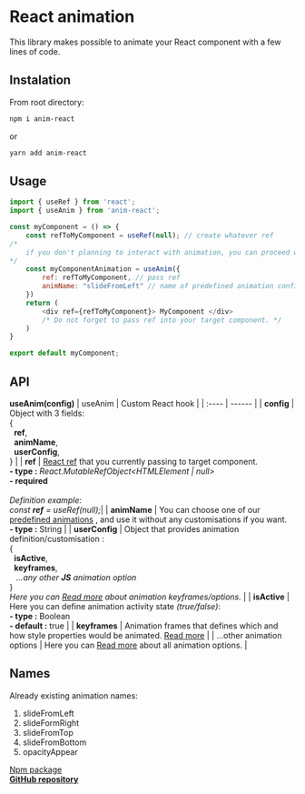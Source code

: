 
# React animation

This library makes possible to animate your React component with a few lines of code.

## Instalation
From root directory: 
```sh
npm i anim-react
```
or
```sh
yarn add anim-react
```

## Usage
```js
import { useRef } from 'react';
import { useAnim } from 'anim-react';

const myComponent = () => {
    const refToMyComponent = useRef(null); // create whatever ref
/*
    if you don't planning to interact with animation, you can proceed without "const myComponentAnimation ="
*/
    const myComponentAnimation = useAnim({
        ref: refToMyComponent, // pass ref
        animName: "slideFromLeft" // name of predefined animation config
    })
    return (
        <div ref={refToMyComponent}> MyComponent </div>  
        /* Do not forget to pass ref into your target component. */
    )
}

export default myComponent;
```
## API

**useAnim(config)**
| useAnim | Custom React hook |
| :---- | ------ |
| **config** | Object with 3 fields: <br>{ <br> &nbsp;&nbsp;**ref**, <br> &nbsp;&nbsp;**animName**, <br>  &nbsp;&nbsp;**userConfig**, <br> } |
| **ref** | [React ref](https://reactjs.org/docs/hooks-reference.html#useref) that you currently passing to target component.  <br> **- type :** _React.MutableRefObject<HTMLElement \| null>_ <br> **- required** <br> <br> _Definition example: <br> const **ref** = useRef(null);_|
| **animName** | You can choose one of our [predefined animations](#names) , and use it without any customisations if you want. <br> **- type :** String  |
| **userConfig** | Object that provides animation definition/customisation : <br> { <br> &nbsp;&nbsp;**isActive**, <br> &nbsp;&nbsp;**keyframes**, <br> &nbsp;&nbsp; _...any other **JS** animation option_ <br> } <br> _Here you can <a href="https://developer.mozilla.org/en-US/docs/Web/API/KeyframeEffect/KeyframeEffect" target="_blank">Read more</a> about animation keyframes/options._ |
| **isActive** | Here you can define animation activity state _(true/false)_: <br> **- type :** Boolean <br> **- default :** true |
| **keyframes** | Animation frames that defines which and how style properties would be animated. <a href="https://developer.mozilla.org/en-US/docs/Web/API/Web_Animations_API/Keyframe_Formats" target="_blank">Read more</a>  |
| ...other animation options | Here you can  <a href="https://developer.mozilla.org/en-US/docs/Web/API/KeyframeEffect/KeyframeEffect" target="_blank">Read more</a>  about all animation options. |

## Names
Already existing animation names:
1. slideFromLeft
2. slideFormRight
3. slideFromTop
4. slideFromBottom
5. opacityAppear

<a href="https://www.npmjs.com/package/anim-react" target="_blank">Npm package</a>
<br>
<a style="font-weight:bold" href="https://github.com/k-gorod/anim-react" target="_blank">GitHub repository</a> 